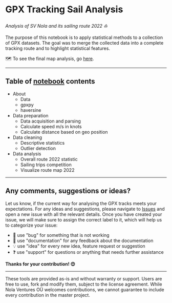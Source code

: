 # GPX Tracking Sail Analysis
*Analysis of SV Nola and its sailing route 2022 ⛵*


The purpose of this notebook is to apply statistical methods to a collection of GPX datasets. The goal was to merge the collected data into a complete tracking route and to highlight statistical features.

🗺️ To see the final map analysis, go [here](https://nola-ventures.github.io/nola-gpx-track-sail-analysis-notebook/index.html).

----

## Table of [notebook](https://github.com/Nola-Ventures/nola-gpx-track-sail-analysis-notebook/Nola_GPX-Tracking_Sail_Analysis.ipynb) contents

* About
    - Data
    - gpxpy
    - haversine
* Data preparation
    - Data acquisition and parsing
    - Calculate speed m/s in knots
    - Calculate distance based on geo position
* Data cleaning
    - Descriptive statistics
    - Outlier detection
* Data analysis
    - Overall route 2022 statistic
    - Sailing trips competition
    - Visualize route map 2022

----

## Any comments, suggestions or ideas?

Let us know, if the current way for analysing the GPX tracks  meets your expectations. For any ideas and suggestions, please navigate to [Issues](https://github.com/Nola-Ventures/nola-gpx-track-sail-analysis-notebook/issues) and open a new issue with all the relevant details. Once you have created your issue, we will make sure to assign the correct label to it, which will help us to categorize your issue:

* 🐞 use "bug" for something that is not working
* 📖 use "documentation" for any feedback about the documentation
* 💡 use "idea" for every new idea, feature request or suggestion
* ❓ use "support" for questions or anything that needs further assistance

**Thanks for your contribution! 😊**

_________________

These tools are provided as-is and without warranty or support. Users are free to use, fork and modify them, subject to the license agreement. While Nola Ventures OÜ welcomes contributions, we cannot guarantee to include every contribution in the master project.
